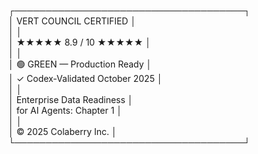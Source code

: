 
┌─────────────────────────────────────┐  
│   VERT COUNCIL CERTIFIED            │  
│                                     │  
│        ★★★★★ 8.9 / 10 ★★★★★         │  
│                                     │  
│   🟢 GREEN — Production Ready       │  
│   ✓ Codex-Validated October 2025    │  
│                                     │  
│   Enterprise Data Readiness         │  
│   for AI Agents: Chapter 1          │  
│                                     │  
│   © 2025 Colaberry Inc.             │  
└─────────────────────────────────────┘  